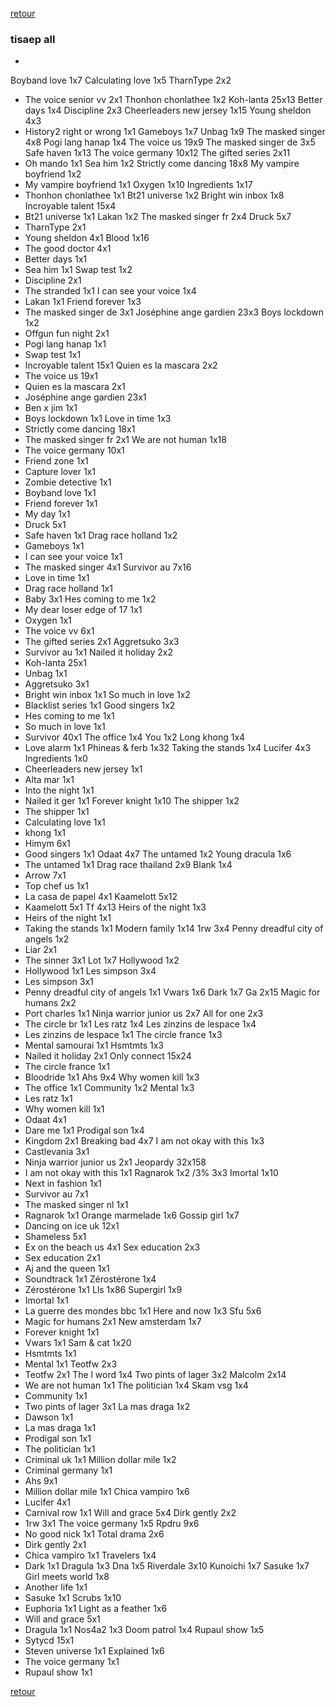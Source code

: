 [retour](./../index.html)

### tisaep all

* 
Boyband love 1x7
Calculating love 1x5
TharnType 2x2
* The voice senior vv 2x1
Thonhon chonlathee 1x2
Koh-lanta 25x13
Better days 1x4
Discipline 2x3
Cheerleaders new jersey 1x15
Young sheldon 4x3
* History2 right or wrong 1x1
Gameboys 1x7
Unbag 1x9
The masked singer 4x8
Pogi lang hanap 1x4
The voice us 19x9
The masked singer de 3x5
Safe haven 1x13
The voice germany 10x12
The gifted series 2x11
* Oh mando 1x1
Sea him 1x2
Strictly come dancing 18x8
My vampire boyfriend 1x2
* My vampire boyfriend 1x1
Oxygen 1x10
Ingredients 1x17
* Thonhon chonlathee 1x1
Bt21 universe 1x2
Bright win inbox 1x8
Incroyable talent 15x4
* Bt21 universe 1x1
Lakan 1x2
The masked singer fr 2x4
Druck 5x7
* TharnType 2x1
* Young sheldon 4x1
Blood 1x16
* The good doctor 4x1
* Better days 1x1
* Sea him 1x1
Swap test 1x2
* Discipline 2x1
* The stranded 1x1
I can see your voice 1x4
* Lakan 1x1
Friend forever 1x3
* The masked singer de 3x1
Joséphine ange gardien 23x3
Boys lockdown 1x2
* Offgun fun night 2x1
* Pogi lang hanap 1x1
* Swap test 1x1
* Incroyable talent 15x1
Quien es la mascara 2x2
* The voice us 19x1
* Quien es la mascara 2x1
* Joséphine ange gardien 23x1
* Ben x jim 1x1
* Boys lockdown 1x1
Love in time 1x3
* Strictly come dancing 18x1
* The masked singer fr 2x1
We are not human 1x18
* The voice germany 10x1
* Friend zone 1x1
* Capture lover 1x1
* Zombie detective 1x1
* Boyband love 1x1
* Friend forever 1x1
* My day 1x1
* Druck 5x1
* Safe haven 1x1
Drag race holland 1x2
* Gameboys 1x1
* I can see your voice 1x1
* The masked singer 4x1
Survivor au 7x16
* Love in time 1x1
* Drag race holland 1x1
* Baby 3x1
Hes coming to me 1x2
* My dear loser edge of 17 1x1
* Oxygen 1x1
* The voice vv 6x1
* The gifted series 2x1
Aggretsuko 3x3
* Survivor au 1x1
Nailed it holiday 2x2
* Koh-lanta 25x1
* Unbag 1x1
* Aggretsuko 3x1
* Bright win inbox 1x1
So much in love 1x2
* Blacklist series 1x1
Good singers 1x2
* Hes coming to me 1x1
* So much in love 1x1
* Survivor 40x1
The office 1x4
You 1x2
Long khong 1x4
* Love alarm 1x1
Phineas & ferb 1x32
Taking the stands 1x4
Lucifer 4x3
Ingredients 1x0
* Cheerleaders new jersey 1x1
* Alta mar 1x1
* Into the night 1x1
* Nailed it ger 1x1
Forever knight 1x10
The shipper 1x2
* The shipper 1x1
* Calculating love 1x1
*  khong 1x1
* Himym 6x1
* Good singers 1x1
Odaat 4x7
The untamed 1x2
Young dracula 1x6
* The untamed 1x1
Drag race thailand 2x9
Blank 1x4
* Arrow 7x1
* Top chef us 1x1
* La casa de papel 4x1
Kaamelott 5x12
* Kaamelott 5x1
Tf 4x13
Heirs of the night 1x3
* Heirs of the night 1x1
* Taking the stands 1x1
Modern family 1x14
1rw 3x4
Penny dreadful city of angels 1x2
* Liar 2x1
* The sinner 3x1
Lot 1x7
Hollywood 1x2
* Hollywood 1x1
Les simpson 3x4
* Les simpson 3x1
* Penny dreadful city of angels 1x1
Vwars 1x6
Dark 1x7
Ga 2x15
Magic for humans 2x2
* Port charles 1x1
Ninja warrior junior us 2x7
All for one 2x3
* The circle br 1x1
Les ratz 1x4
Les zinzins de lespace 1x4
* Les zinzins de lespace 1x1
The circle france 1x3
* Mental samourai 1x1
Hsmtmts 1x3
* Nailed it holiday 2x1
Only connect 15x24
* The circle france 1x1
* Bloodride 1x1
Ahs 9x4
Why women kill 1x3
* The office 1x1
Community 1x2
Mental 1x3
* Les ratz 1x1
* Why women kill 1x1
* Odaat 4x1
* Dare me 1x1
Prodigal son 1x4
* Kingdom 2x1
Breaking bad 4x7
I am not okay with this 1x3
* Castlevania 3x1
* Ninja warrior junior us 2x1
Jeopardy 32x158
* I am not okay with this 1x1
Ragnarok 1x2
/3% 3x3
Imortal 1x10
* Next in fashion 1x1
* Survivor au 7x1
* The masked singer nl 1x1
* Ragnarok 1x1
Orange marmelade 1x6
Gossip girl 1x7
* Dancing on ice uk 12x1
* Shameless 5x1
* Ex on the beach us 4x1
Sex education 2x3
* Sex education 2x1
* Aj and the queen 1x1
* Soundtrack 1x1
Zérostérone 1x4
* Zérostérone 1x1
Lls 1x86
Supergirl 1x9
* Imortal 1x1
* La guerre des mondes bbc 1x1
Here and now 1x3
Sfu 5x6
* Magic for humans 2x1
New amsterdam 1x7
* Forever knight 1x1
* Vwars 1x1
Sam & cat 1x20
* Hsmtmts 1x1
* Mental 1x1
Teotfw 2x3
* Teotfw 2x1
The l word 1x4
Two pints of lager 3x2
Malcolm 2x14
* We are not human 1x1
The politician 1x4
Skam vsg 1x4
* Community 1x1
* Two pints of lager 3x1
La mas draga 1x2
* Dawson 1x1
* La mas draga 1x1
* Prodigal son 1x1
* The politician 1x1
* Criminal uk 1x1
Million dollar mile 1x2
* Criminal germany 1x1
* Ahs 9x1
* Million dollar mile 1x1
Chica vampiro 1x6
* Lucifer 4x1
* Carnival row 1x1
Will and grace 5x4
Dirk gently 2x2
* 1rw 3x1
The voice germany 1x5
Rpdru 9x6
* No good nick 1x1
Total drama 2x6
* Dirk gently 2x1
* Chica vampiro 1x1
Travelers 1x4
* Dark 1x1
Dragula 1x3
Dna 1x5
Riverdale 3x10
Kunoichi 1x7
Sasuke 1x7
Girl meets world 1x8
* Another life 1x1
* Sasuke 1x1
Scrubs 1x10
* Euphoria 1x1
Light as a feather 1x6
* Will and grace 5x1
* Dragula 1x1
Nos4a2 1x3
Doom patrol 1x4
Rupaul show 1x5
* Sytycd 15x1
* Steven universe 1x1
Explained 1x6
* The voice germany 1x1
* Rupaul show 1x1

[retour](./../index.html)